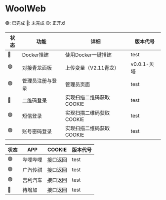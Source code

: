 # WoolWeb

🟢: 已完成 🔴: 未完成 🟡: 正开发

| 状态 | 功能 | 详细 | 版本代号 |
| --- | ---  | --- | --- |
| 🔴 | Docker搭建 | 使用Docker一键搭建 | test |
| 🟢 | 对接青龙面板 | 上传变量（V2.11青龙） | v0.0.1-贝塔 |
| 🟢️ | 管理员注册与登录 | 管理员页面 | test |
| 🔴 | 二维码登录 | 实现扫描二维码获取COOKIE | test |
| 🟢 | 短信登录 | 实现扫描二维码获取COOKIE | test |
| 🟢 | 账号密码登录 | 实现扫描二维码获取COOKIE | test |

| 状态 | APP | COOKIE | 版本代号 |
| --- | ---  | --- | --- |
| 🟢 | 哔哩哔哩 | 接口返回 | test |
| 🟢️ | 广汽传祺 | 接口返回 | test |
| 🟢 | 吉利汽车 | 接口返回 | test |
| 🔴 | 待增加 | 接口返回 | test |
